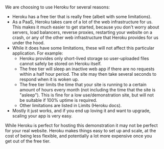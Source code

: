 We are choosing to use Heroku for several reasons:

* Heroku has a free tier that is really free (albeit with some limitations).
* As a PaaS, Heroku takes care of a lot of the web infrastructure for us. This makes it much easier to get started, because you don't worry about servers, load balancers, reverse proxies, restarting your website on a crash, or any of the other web infrastructure that Heroku provides for us under the hood.
* While it does have some limitations, these will not affect this particular application. For example: 
    * Heroku provides only short-lived storage so user-uploaded files cannot safely be stored on Heroku itself.
    * The free tier will sleep an inactive web app if there are no requests within a half hour period. The site may then take several seconds to respond when it is woken up.
    * The free tier limits the time that your site is running to a certain amount of hours every month (not including the time that the site is "asleep"). This is fine for a low use/demonstration site, but will not be suitable if 100% uptime is required.
    * Other limitations are listed in Limits (Heroku docs).
* Mostly it just works, and if you end up loving it and want to upgrade, scaling your app is very easy.

While Heroku is perfect for hosting this demonstration it may not be perfect for your real website. Heroku makes things easy to set up and scale, at the cost of being less flexible, and potentially a lot more expensive once you get out of the free tier.
